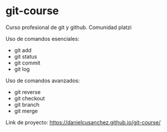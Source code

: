 # git-course
Curso profesional de git y github. Comunidad platzi

Uso de comandos esenciales: 
- git add
- git status
- git commit
- git log

Uso de comandos avanzados:
- git reverse
- git checkout
- git branch
- git merge 



Link de proyecto: https://danielcusanchez.github.io/git-course/
